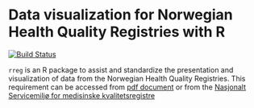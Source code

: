 # Data visualization for Norwegian Health Quality Registries with R

[![Build Status](https://travis-ci.org/ybkamaleri/rreg.png?branch=master)](https://travis-ci.org/ybkamaleri/rreg)

`rreg` is an R package to assist and standardize the presentation and visualization of data from the Norwegian Health Quality Registries. This requirement can be accessed from [pdf document](https://www.kvalitetsregistre.no/sites/default/files/off-standardisering.pdf) or from the [Nasjonalt Servicemiljø for medisinske kvalitetsregistre](https://www.kvalitetsregistre.no/resultater-til-publisering-pa-nett) 
